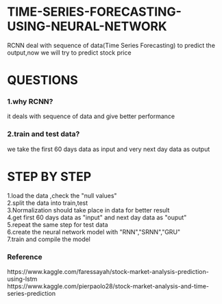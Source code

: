 # TIME-SERIES-FORECASTING-USING-NEURAL-NETWORK
RCNN deal with sequence of data(Time Series Forecasting) to predict the output,now we will try to predict stock price

# QUESTIONS<br>
<h3>1.why RCNN?</h3>
it deals with sequence of data and give better performance<br>
<h3>2.train and test data?</h3>
we take the first 60 days data as input and very next day data as output<br>

# STEP BY STEP<br>
1.load the data ,check the "null values"<br>
2.split the data into train,test<br>
3.Normalization should take place in data for better result<br>
4.get first 60 days data as "input" and next day data as "ouput"<br>
5.repeat the same step for test data <br>
6.create the neural network model with "RNN","SRNN","GRU"<br>
7.train and compile the model<br>

<h3>Reference</h3>
https://www.kaggle.com/faressayah/stock-market-analysis-prediction-using-lstm<br>
https://www.kaggle.com/pierpaolo28/stock-market-analysis-and-time-series-prediction
